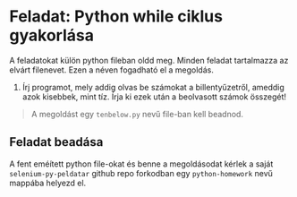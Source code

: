 # Feladat: Python while ciklus gyakorlása


A feladatokat külön python fileban oldd meg. Minden feladat tartalmazza az elvárt filenevet. Ezen a néven fogadható el a megoldás.

1) Írj programot, mely addig olvas be számokat a billentyűzetről, ameddig azok kisebbek, mint tíz. Írja ki ezek után a beolvasott számok összegét!
> A megoldást egy `tenbelow.py` nevű file-ban kell beadnod.

## Feladat beadása
A fent eméített python file-okat és benne a megoldásodat kérlek a saját `selenium-py-peldatar` github repo forkodban egy `python-homework` nevű mappába helyezd el.
